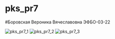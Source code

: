 # pks_pr7

#Боровская Вероника Вячеславовна ЭФБО-03-22


![pks_pr7_1](https://github.com/user-attachments/assets/f239cfb5-5601-4c51-b393-af6f2c3629b3)
![pks_pr7_2](https://github.com/user-attachments/assets/13d4d281-a8ca-47a5-97ff-d124209f4f65)
![pks_pr7_3](https://github.com/user-attachments/assets/d1e479f1-d667-44f5-8c2a-7c9adab43bfc)
